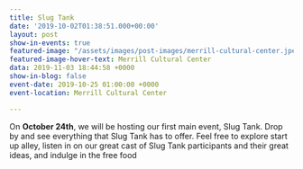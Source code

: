 ```yaml
---
title: Slug Tank
date: '2019-10-02T01:38:51.000+00:00'
layout: post
show-in-events: true
featured-image: "/assets/images/post-images/merrill-cultural-center.jpeg"
featured-image-hover-text: Merrill Cultural Center
data: 2019-11-03 18:44:58 +0000
show-in-blog: false
event-date: 2019-10-25 01:00:00 +0000
event-location: Merrill Cultural Center

---
```

On **October 24th**, we will be hosting our first main event, Slug Tank. Drop by and see everything that Slug Tank has to offer. Feel free to explore start up alley, listen in on our great cast of Slug Tank participants and their great ideas, and indulge in the free food